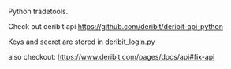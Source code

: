 Python tradetools.

Check out deribit api https://github.com/deribit/deribit-api-python

Keys and secret are stored in deribit_login.py

also checkout: https://www.deribit.com/pages/docs/api#fix-api
